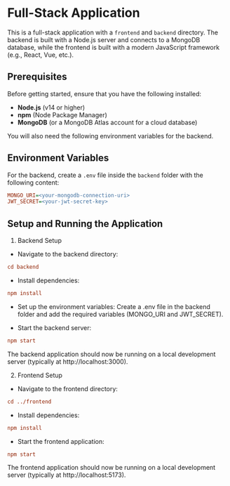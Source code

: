 # Full-Stack Application

This is a full-stack application with a `frontend` and `backend` directory. The backend is built with a Node.js server and connects to a MongoDB database, while the frontend is built with a modern JavaScript framework (e.g., React, Vue, etc.).

## Prerequisites

Before getting started, ensure that you have the following installed:
- **Node.js** (v14 or higher)
- **npm** (Node Package Manager)
- **MongoDB** (or a MongoDB Atlas account for a cloud database)

You will also need the following environment variables for the backend.

## Environment Variables

For the backend, create a `.env` file inside the `backend` folder with the following content:

```ini
MONGO_URI=<your-mongodb-connection-uri>
JWT_SECRET=<your-jwt-secret-key>
```

## Setup and Running the Application

1. Backend Setup
- Navigate to the backend directory:
```ini
cd backend
```

- Install dependencies:
```ini
npm install
```

- Set up the environment variables:
Create a .env file in the backend folder and add the required variables (MONGO_URI and JWT_SECRET).

- Start the backend server:
```ini
npm start
```

The backend application should now be running on a local development server (typically at http://localhost:3000).



2. Frontend Setup
- Navigate to the frontend directory:
```ini
cd ../frontend
```

- Install dependencies:
```ini
npm install
```

- Start the frontend application:
```ini
npm start
```

The frontend application should now be running on a local development server (typically at http://localhost:5173).

